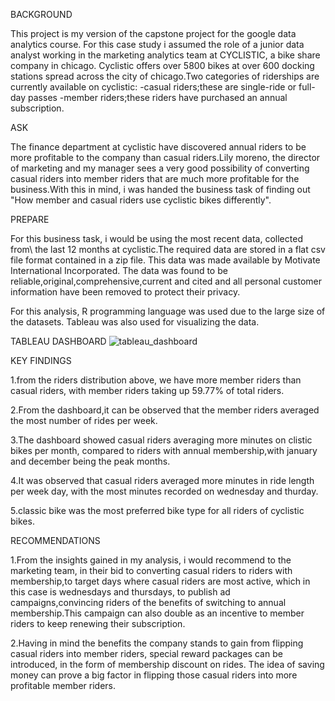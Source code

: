BACKGROUND

This project is my version of the capstone project for the google data analytics course.
For this case study i assumed the role of a junior data analyst working in the marketing analytics team at CYCLISTIC, a bike share company in chicago. Cyclistic offers over 5800 bikes at over 600 docking stations spread across the city of chicago.Two categories of riderships are currently available on cyclistic:
-casual riders;these are single-ride or full-day passes
-member riders;these riders have purchased an annual subscription.

ASK

The finance department at cyclistic have discovered annual riders to be more profitable to the company than casual riders.Lily moreno, the director of marketing and my manager sees a very good possibility of converting casual riders into member riders that are much more profitable for the business.With this in mind, i was handed the business task of finding out "How member and casual riders use cyclistic bikes differently".

PREPARE

For this business task, i would be using the most recent data, collected from\ the last 12 months at cyclistic.The required data are stored in a flat csv file format contained in a zip file. This data was made available by Motivate International Incorporated. The data was found to be reliable,original,comprehensive,current and cited and all personal customer information have been removed to protect their privacy.

For this analysis, R programming language was used due to the large size of the datasets. Tableau was also used for visualizing the data.

TABLEAU DASHBOARD
![tableau_dashboard](https://user-images.githubusercontent.com/116027848/217668009-6e1320cb-7243-42ba-a59d-57e5e038694c.png)


KEY FINDINGS

1.from the riders distribution above, we have more member riders than casual riders, with member riders taking up 59.77% of total riders.

2.From the dashboard,it can be observed that the member riders averaged the most number of rides per week.

3.The dashboard showed casual riders averaging more minutes on clistic bikes per month, compared to riders with annual membership,with january and december being the peak months.

4.It was observed that casual riders averaged more minutes in ride length per week day, with the most minutes recorded on wednesday and thurday.

5.classic bike was the most preferred bike type for all riders of cyclistic bikes.


RECOMMENDATIONS

1.From the insights gained in my analysis, i would recommend to the marketing team, in their bid to converting casual riders to riders with membership,to target days where casual riders are most active, which in this case is wednesdays and thursdays, to publish ad campaigns,convincing riders of the benefits of switching to annual membership.This campaign can also double as an incentive to member riders to keep renewing their subscription.

2.Having in mind the benefits the company stands to gain from flipping casual riders into member riders, special reward packages can be introduced, in the form of membership discount on rides. The idea of saving money can prove a big factor in flipping those casual riders into more profitable member riders.


